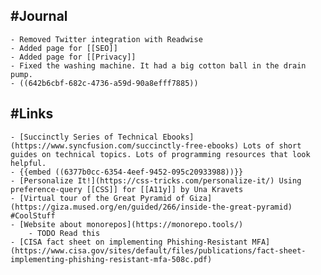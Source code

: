 ## #Journal
	- Removed Twitter integration with Readwise
	- Added page for [[SEO]]
	- Added page for [[Privacy]]
	- Fixed the washing machine. It had a big cotton ball in the drain pump.
	- ((642b6cbf-682c-4736-a59d-90a8efff7885))
## #Links
	- [Succinctly Series of Technical Ebooks](https://www.syncfusion.com/succinctly-free-ebooks) Lots of short guides on technical topics. Lots of programming resources that look helpful.
	- {{embed ((6377b0cc-6354-4eef-9452-095c20933988))}}
	- [Personalize It!](https://css-tricks.com/personalize-it/) Using preference-query [[CSS]] for [[A11y]] by Una Kravets
	- [Virtual tour of the Great Pyramid of Giza](https://giza.mused.org/en/guided/266/inside-the-great-pyramid) #CoolStuff
	- [Website about monorepos](https://monorepo.tools/)
		- TODO Read this
	- [CISA fact sheet on implementing Phishing-Resistant MFA](https://www.cisa.gov/sites/default/files/publications/fact-sheet-implementing-phishing-resistant-mfa-508c.pdf)